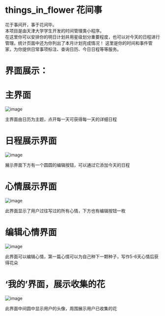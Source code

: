 # things_in_flower 花间事
花于事间开，事于花间毕。  
本项目是由天津大学学生开发的时间管理类小程序。  
在这里你可以安排你的明日计划并用星级划分重要程度，也可以对今天的日程进行管理。统计页面中还为你列出了本月计划完成情况！
这里是你的时间和事件管家，为你提供日常事项标注、查询日历、今日日程等等服务。

# 界面展示：
# 主界面
![image](https://github.com/connect-inver/things_in_flower/blob/master/x1.jpg) 

主界面由日历为主题，点开每一天可获得每一天的详细日程  
# 日程展示界面  
![image](https://github.com/connect-inver/things_in_flower/blob/master/1.jpg)

展示界面下方有一个圆圆的编辑按钮，可以通过它添加今天的日程  
# 心情展示界面  
![image](https://github.com/connect-inver/things_in_flower/blob/master/x2.jpg)

此界面显示了用户过往写过的所有心情，下方也有编辑按钮一枚  
# 编辑心情界面  
![image](https://github.com/connect-inver/things_in_flower/blob/master/2.jpg)

此界面可以编辑心情，第一篇心情可以为自己种下一颗种子，写作5-6天心情后获得花朵  
# ‘我的’界面，展示收集的花  
![image](https://github.com/connect-inver/things_in_flower/blob/master/x3.jpg)

此界面中间圆中显示用户的头像，周围展示用户已收集的花  



